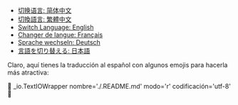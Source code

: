 - [切换语言: 简体中文](/README.md)
- [切換語言: 繁體中文](/README/README_繁体中文.md)
- [Switch Language: English](/README/README_English.md)
- [Changer de langue: Français](/README/README_Français.md)
- [Sprache wechseln: Deutsch](/README/README_Deutsch.md)
- [言語を切り替える: 日本語](/README/README_日本語.md)

Claro, aquí tienes la traducción al español con algunos emojis para hacerla más atractiva:

📄 _io.TextIOWrapper nombre='./.README.md' modo='r' codificación='utf-8' 🌟